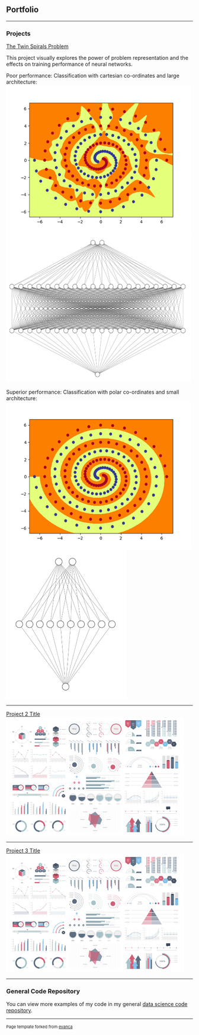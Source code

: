 ## Portfolio

---

### Projects

[The Twin Spirals Problem](https://github.com/dmc-au/twin-spirals)

This project visually explores the power of problem representation and the effects on training performance of neural networks.

Poor performance: Classification with cartesian co-ordinates and large architecture:
<img src="https://raw.githubusercontent.com/dmc-au/twin-spirals/main/images/raw_out.png" width="500" height="400"/>
<img src="https://raw.githubusercontent.com/dmc-au/twin-spirals/main/rawnet.png" width="500" height="400"/>

Superior performance: Classification with polar co-ordinates and small architecture:
<img src="https://raw.githubusercontent.com/dmc-au/twin-spirals/main/images/polar_out.png" width="500" height="400"/>
<img src="https://raw.githubusercontent.com/dmc-au/twin-spirals/main/polarnet.png" width="325" height="400"/>

---
[Project 2 Title](/pdf/sample_presentation.pdf)
<img src="images/dummy_thumbnail.jpg?raw=true"/>

---
[Project 3 Title](http://example.com/)
<img src="images/dummy_thumbnail.jpg?raw=true"/>

---

### General Code Repository

You can view more examples of my code in my general [data science code repository](https://github.com/dmc-au/data-science).

---
<p style="font-size:11px">Page template forked from <a href="https://github.com/evanca/quick-portfolio">evanca</a></p>
<!-- Remove above link if you don't want to attibute -->
